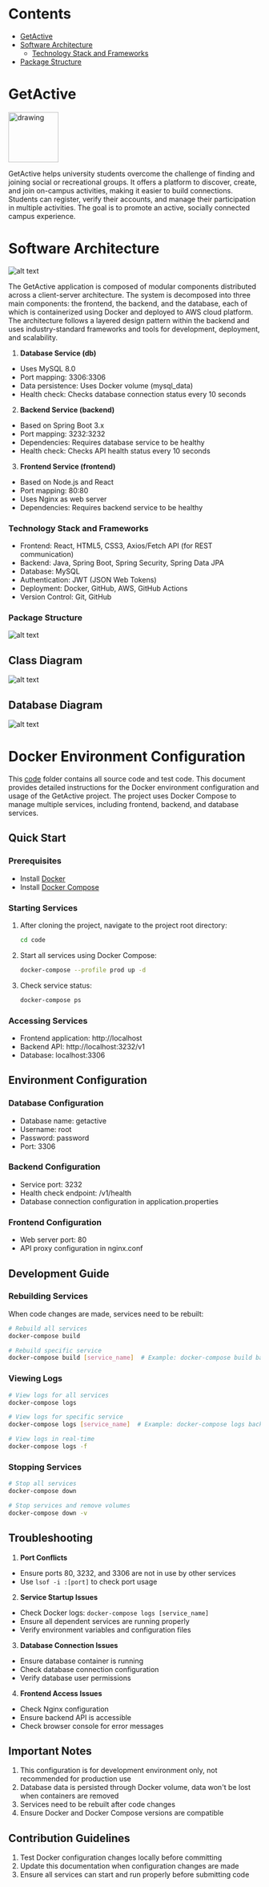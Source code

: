 # Contents
- [GetActive](#SoloSavings)
- [Software Architecture](#software-architecture)
  - [Technology Stack and Frameworks](#technology-stack-and-frameworks)
- [Package Structure](#package-structure)


# GetActive
<img src="misc/logo.png" alt="drawing" width="100"/>

GetActive helps university students overcome the challenge of finding and joining social or recreational groups. It offers a platform to discover, create, and join on-campus activities, making it easier to build connections. Students can register, verify their accounts, and manage their participation in multiple activities. The goal is to promote an active, socially connected campus experience.

# Software Architecture  

![alt text](misc/ApplicationComponentDiagram.svg)

The GetActive application is composed of modular components distributed across a client-server architecture. 
The system is decomposed into three main components: the frontend, the backend, and the database, each of which is 
containerized using Docker and deployed to AWS cloud platform. The architecture follows a layered design pattern within 
the backend and uses industry-standard frameworks and tools for development, deployment, and scalability.

1. **Database Service (db)**
- Uses MySQL 8.0
- Port mapping: 3306:3306
- Data persistence: Uses Docker volume (mysql_data)
- Health check: Checks database connection status every 10 seconds

2. **Backend Service (backend)**
- Based on Spring Boot 3.x
- Port mapping: 3232:3232
- Dependencies: Requires database service to be healthy
- Health check: Checks API health status every 10 seconds

3. **Frontend Service (frontend)**
- Based on Node.js and React
- Port mapping: 80:80
- Uses Nginx as web server
- Dependencies: Requires backend service to be healthy

### Technology Stack and Frameworks
* Frontend: React, HTML5, CSS3, Axios/Fetch API (for REST communication)
* Backend: Java, Spring Boot, Spring Security, Spring Data JPA
* Database: MySQL
* Authentication: JWT (JSON Web Tokens)
* Deployment: Docker, GitHub, AWS, GitHub Actions
* Version Control: Git, GitHub


### Package Structure
![alt text](misc/PackageDiagram.svg)

## Class Diagram
![alt text](misc/ClassDiagram.svg)

## Database Diagram
![alt text](misc/DatabaseDiagram.svg)


# Docker Environment Configuration
This [code](code) folder contains all source code and test code.
This document provides detailed instructions for the Docker environment configuration and usage of the GetActive project.
The project uses Docker Compose to manage multiple services, including frontend, backend, and database services.


## Quick Start

### Prerequisites

- Install [Docker](https://docs.docker.com/get-docker/)
- Install [Docker Compose](https://docs.docker.com/compose/install/)

### Starting Services

1. After cloning the project, navigate to the project root directory:
   ```bash
   cd code
   ```

2. Start all services using Docker Compose:
   ```bash
   docker-compose --profile prod up -d
   ```

3. Check service status:
   ```bash
   docker-compose ps
   ```

### Accessing Services

- Frontend application: http://localhost
- Backend API: http://localhost:3232/v1
- Database: localhost:3306

## Environment Configuration

### Database Configuration
- Database name: getactive
- Username: root
- Password: password
- Port: 3306

### Backend Configuration
- Service port: 3232
- Health check endpoint: /v1/health
- Database connection configuration in application.properties

### Frontend Configuration
- Web server port: 80
- API proxy configuration in nginx.conf

## Development Guide

### Rebuilding Services

When code changes are made, services need to be rebuilt:

```bash
# Rebuild all services
docker-compose build

# Rebuild specific service
docker-compose build [service_name]  # Example: docker-compose build backend
```

### Viewing Logs

```bash
# View logs for all services
docker-compose logs

# View logs for specific service
docker-compose logs [service_name]  # Example: docker-compose logs backend

# View logs in real-time
docker-compose logs -f
```

### Stopping Services

```bash
# Stop all services
docker-compose down

# Stop services and remove volumes
docker-compose down -v
```

## Troubleshooting

1. **Port Conflicts**
  - Ensure ports 80, 3232, and 3306 are not in use by other services
  - Use `lsof -i :[port]` to check port usage

2. **Service Startup Issues**
  - Check Docker logs: `docker-compose logs [service_name]`
  - Ensure all dependent services are running properly
  - Verify environment variables and configuration files

3. **Database Connection Issues**
  - Ensure database container is running
  - Check database connection configuration
  - Verify database user permissions

4. **Frontend Access Issues**
  - Check Nginx configuration
  - Ensure backend API is accessible
  - Check browser console for error messages

## Important Notes

1. This configuration is for development environment only, not recommended for production use
2. Database data is persisted through Docker volume, data won't be lost when containers are removed
3. Services need to be rebuilt after code changes
4. Ensure Docker and Docker Compose versions are compatible

## Contribution Guidelines

1. Test Docker configuration changes locally before committing
2. Update this documentation when configuration changes are made
3. Ensure all services can start and run properly before submitting code


